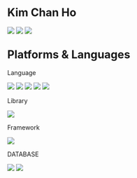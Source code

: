 <span style="font-size:25px">Kim Chan Ho</span>
----
<p align="left">
	<a href="">
		<img src="https://img.shields.io/badge/kcho1128@naver.com-6DB33F?style=flat&logo=gmail&logoColor=white"></a>
	<a href="">
		<img src="https://img.shields.io/badge/chgim1128@gmail.com-ff0000?style=flat&logo=gmail&logoColor=white"></a>
	<a href="https://github.com/chgim">
		<img src="https://img.shields.io/badge/chgim's github-%23121011.svg?style=flat&logo=github&logoColor=white"></a>
</p>

<span style="font-size:25px">Platforms & Languages</span>
---
<p>Language</p>
<p>
	<img src="https://img.shields.io/badge/html-ff7f00?style=flat&logo=html5&logoColor=white">
	<img src="https://img.shields.io/badge/css-0067a3?style=flat&logo=css3&logoColor=white">
	<img src="https://img.shields.io/badge/javascript-ffd400?style=flat&logo=javascript&logoColor=white">
	<img src="https://img.shields.io/badge/java-007396?style=flat&logo=java&logoColor=white">
	<img src="https://img.shields.io/badge/python-3776AB?style=flat&logo=python&logoColor=white">
</p>
<p>Library</p>
<p>
	<img src="https://img.shields.io/badge/react-50bcdf?style=flat&logo=react&logoColor=white">
</p>
<p>Framework</p>
<p>
	<img src="https://img.shields.io/badge/Spring Boot-6DB33F?style=flat&logo=Spring Boot&logoColor=white">
	
</p>
<p>DATABASE</p>
<p>
	<img src="https://img.shields.io/badge/mysql-4479A1?style=flat&logo=mysql&logoColor=white">
	<img src="https://img.shields.io/badge/oracle-4479A1?style=flat&logo=oracle&logoColor=white">
</p>


